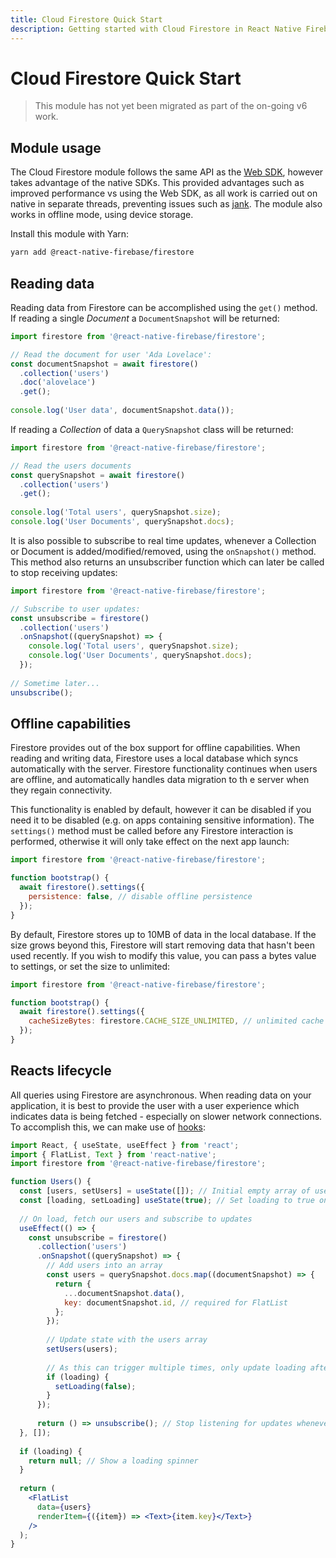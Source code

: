 ```yaml
---
title: Cloud Firestore Quick Start
description: Getting started with Cloud Firestore in React Native Firebase
---
```


# Cloud Firestore Quick Start

> This module has not yet been migrated as part of the on-going v6 work.

## Module usage

The Cloud Firestore module follows the same API as the [Web SDK](https://firebase.google.com/docs/reference/js/firebase.firestore), however takes advantage of the native SDKs. This provided advantages such as improved performance vs using the Web SDK, as all work is carried out on native in separate threads, preventing issues such as [jank](https://facebook.github.io/react-native/docs/performance#js-frame-rate-javascript-thread). The module also works in offline mode, using device storage.

Install this module with Yarn:

```bash
yarn add @react-native-firebase/firestore
```

## Reading data

Reading data from Firestore can be accomplished using the `get()` method. If reading a single *Document* a `DocumentSnapshot` will be returned:

```js
import firestore from '@react-native-firebase/firestore';

// Read the document for user 'Ada Lovelace':
const documentSnapshot = await firestore()
  .collection('users')
  .doc('alovelace')
  .get();
  
console.log('User data', documentSnapshot.data());
```

If reading a *Collection* of data  a `QuerySnapshot` class will be returned:

```js
import firestore from '@react-native-firebase/firestore';

// Read the users documents
const querySnapshot = await firestore()
  .collection('users')
  .get();
  
console.log('Total users', querySnapshot.size);
console.log('User Documents', querySnapshot.docs);
```

It is also possible to subscribe to real time updates, whenever a Collection or Document is added/modified/removed, using the `onSnapshot()` method. This method also returns an unsubscriber function which can later be called to stop receiving updates:

```js
import firestore from '@react-native-firebase/firestore';

// Subscribe to user updates:
const unsubscribe = firestore()
  .collection('users')
  .onSnapshot((querySnapshot) => {
    console.log('Total users', querySnapshot.size);
    console.log('User Documents', querySnapshot.docs);
  });
  
// Sometime later...
unsubscribe();
```

## Offline capabilities

Firestore provides out of the box support for offline capabilities. When reading and writing data, Firestore uses a local database which syncs automatically with the server. Firestore functionality continues when users are offline, and automatically handles data migration to th e server when they regain connectivity.

This functionality is enabled by default, however it can be disabled if you need it to be disabled (e.g. on apps containing sensitive information). The `settings()` method must be called before any Firestore interaction is performed, otherwise it will only take effect on the next app launch:

```js
import firestore from '@react-native-firebase/firestore';

function bootstrap() {
  await firestore().settings({
    persistence: false, // disable offline persistence
  });
}
```

By default, Firestore stores up to 10MB of data in the local database. If the size grows beyond this, Firestore will start removing data that hasn't been used recently. If you wish to modify this value, you can pass a bytes value to settings, or set the size to unlimited:

```js
import firestore from '@react-native-firebase/firestore';

function bootstrap() {
  await firestore().settings({
    cacheSizeBytes: firestore.CACHE_SIZE_UNLIMITED, // unlimited cache size
  });
}
```

## Reacts lifecycle

All queries using Firestore are asynchronous. When reading data on your application, it is best to provide the user with a user experience which indicates data is being fetched - especially on slower network connections. To accomplish this, we can make use of [hooks](https://reactjs.org/docs/hooks-intro.html):

```jsx
import React, { useState, useEffect } from 'react';
import { FlatList, Text } from 'react-native';
import firestore from '@react-native-firebase/firestore';

function Users() {
  const [users, setUsers] = useState([]); // Initial empty array of users
  const [loading, setLoading] useState(true); // Set loading to true on component mount
 
  // On load, fetch our users and subscribe to updates
  useEffect(() => {
    const unsubscribe = firestore()
      .collection('users')
      .onSnapshot((querySnapshot) => {
        // Add users into an array
        const users = querySnapshot.docs.map((documentSnapshot) => {
          return {
            ...documentSnapshot.data(),
            key: documentSnapshot.id, // required for FlatList
          };
        }); 
        
        // Update state with the users array
        setUsers(users);
        
        // As this can trigger multiple times, only update loading after the first update
        if (loading) {
          setLoading(false);
        }
      });
      
      return () => unsubscribe(); // Stop listening for updates whenever the component unmounts
  }, []);
  
  if (loading) {
    return null; // Show a loading spinner
  }
  
  return (
    <FlatList
      data={users}
      renderItem={({item}) => <Text>{item.key}</Text>}
    />
  );
}
```
